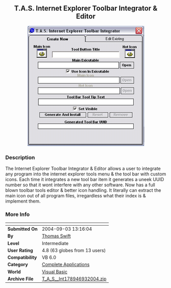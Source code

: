 ﻿<div align="center">

## T\.A\.S\. Internet Explorer Toolbar Integrator & Editor

<img src="PIC200493163159342.gif">
</div>

### Description

The Internet Explorer Toolbar Integrator & Editor allows a user to integrate any program into the internet explorer tools menu & the tool bar with custom icons. Each time it integrates a new tool bar item it generates a uneek UUID number so that it wont interfere with any other software. Now has a full blown toolbar tools editor & better icon handling. It literally can extract the main icon out of all program files, irregardless what their index is & implement them.
 
### More Info
 


<span>             |<span>
---                |---
**Submitted On**   |2004-09-03 13:16:04
**By**             |[Thomas Swift](https://github.com/Planet-Source-Code/PSCIndex/blob/master/ByAuthor/thomas-swift.md)
**Level**          |Intermediate
**User Rating**    |4.8 (63 globes from 13 users)
**Compatibility**  |VB 6\.0
**Category**       |[Complete Applications](https://github.com/Planet-Source-Code/PSCIndex/blob/master/ByCategory/complete-applications__1-27.md)
**World**          |[Visual Basic](https://github.com/Planet-Source-Code/PSCIndex/blob/master/ByWorld/visual-basic.md)
**Archive File**   |[T\_A\_S\_\_Int178946932004\.zip](https://github.com/Planet-Source-Code/thomas-swift-t-a-s-internet-explorer-toolbar-integrator-editor__1-56002/archive/master.zip)









